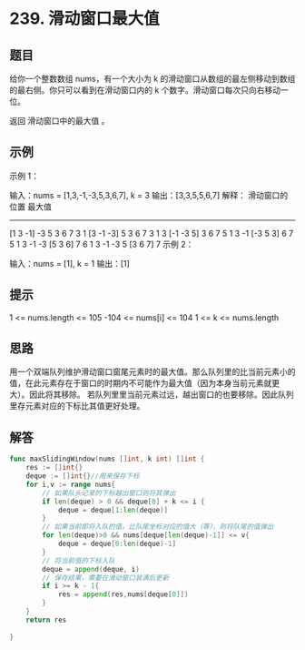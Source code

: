 # 239. 滑动窗口最大值
## 题目
给你一个整数数组 nums，有一个大小为 k 的滑动窗口从数组的最左侧移动到数组的最右侧。你只可以看到在滑动窗口内的 k 个数字。滑动窗口每次只向右移动一位。

返回 滑动窗口中的最大值 。

## 示例

示例 1：

输入：nums = [1,3,-1,-3,5,3,6,7], k = 3
输出：[3,3,5,5,6,7]
解释：
滑动窗口的位置                最大值
---------------               -----
[1  3  -1] -3  5  3  6  7       3
 1 [3  -1  -3] 5  3  6  7       3
 1  3 [-1  -3  5] 3  6  7       5
 1  3  -1 [-3  5  3] 6  7       5
 1  3  -1  -3 [5  3  6] 7       6
 1  3  -1  -3  5 [3  6  7]      7
示例 2：

输入：nums = [1], k = 1
输出：[1]
 

## 提示

1 <= nums.length <= 105
-104 <= nums[i] <= 104
1 <= k <= nums.length
## 思路
用一个双端队列维护滑动窗口窗尾元素时的最大值。那么队列里的比当前元素小的值，在此元素存在于窗口的时期内不可能作为最大值（因为本身当前元素就更大）。因此将其移除。
若队列里里当前元素过远，越出窗口的也要移除。因此队列里存元素对应的下标比其值更好处理。
## 解答
```go
func maxSlidingWindow(nums []int, k int) []int {
    res := []int{}
    deque := []int{}//用来保存下标
    for i,v := range nums{
        // 如果队头记录的下标越出窗口则将其弹出
        if len(deque) > 0 && deque[0] + k <= i {
            deque = deque[1:len(deque)]
        }
        // 如果当前即将入队的值，比队尾坐标对应的值大（等），则将队尾的值弹出
        for len(deque)>0 && nums[deque[len(deque)-1]] <= v{
            deque = deque[0:len(deque)-1]
        }
        // 将当前值的下标入队
        deque = append(deque, i)
        // 保存结果，需要在滑动窗口装满后更新
        if i >= k - 1{
            res = append(res,nums[deque[0]])
        }
    }
    return res
    
}
```